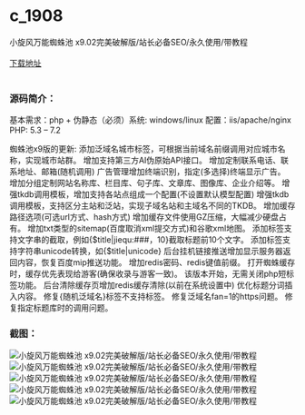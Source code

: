 # c_1908
小旋风万能蜘蛛池 x9.02完美破解版/站长必备SEO/永久使用/带教程
<br/></br>
[下载地址](https://www.uuid2.com/1908.html "下载地址")
<br/></br>
<h3>源码简介：</h3>
<p>基本需求：php + 伪静态（必须）系统: windows/linux 配置：iis/apache/nginx PHP: 5.3 – 7.2<p>
<p>蜘蛛池x9版的更新:
添加泛域名城市标签，可根据当前域名前缀调用对应城市名称，实现城市站群。
增加支持第三方AI伪原始API接口。
增加定制联系电话、联系地址、邮箱(随机调用)
广告管理增加终端识别，指定(多选择)终端显示广告。
增加分组定制网站名称库、栏目库、句子库、文章库、图像库、企业介绍等。
增强tkdb调用模板，增加支持各站点组成一个配置(不设置默认模型配置)
增强tkdb调用模板，支持区分主站和泛站，实现子域名站和主域名不同的TKDB。
增加缓存路径选项(可选url方式、hash方式)
增加缓存文件使用GZ压缩，大幅减少硬盘占有。
增加txt类型的sitemap(百度取消xml提交方式)和谷歌xml地图。
添加标签支持文字串的截取，例如{$title|jiequ:###，10}截取标题前10个文字。
添加标签支持字符串unicode转换，如{$title|unicode}
后台挂机链接推送增加显示服务器返回内容，恢复百度mip推送功能。
增加redis密码、redis键值前缀。
打开蜘蛛缓存时，缓存优先表现给游客(确保收录与游客一致)。
该版本开始，无需关闭php短标签功能。
后台清除缓存页增加redis缓存清除(以前在系统设置中)
优化标题分词插入内容。
修复{随机泛域名}标签不支持标签。
修复泛域名fan=1的https问题。
修复指定标题库时的调用问题。<p>
<h3>截图：</h3>
<img src="https://www.uuid2.com/wp-content/uploads/img/pro/20211224/16403130093559.jpg" alt="小旋风万能蜘蛛池 x9.02完美破解版/站长必备SEO/永久使用/带教程"><img src="https://www.uuid2.com/wp-content/uploads/img/pro/20211224/1640313010574.png" alt="小旋风万能蜘蛛池 x9.02完美破解版/站长必备SEO/永久使用/带教程"><img src="https://www.uuid2.com/wp-content/uploads/img/pro/20211224/1640313011217.jpg" alt="小旋风万能蜘蛛池 x9.02完美破解版/站长必备SEO/永久使用/带教程"><img src="https://www.uuid2.com/wp-content/uploads/img/pro/20211224/16403130134044.jpg" alt="小旋风万能蜘蛛池 x9.02完美破解版/站长必备SEO/永久使用/带教程"><img src="https://www.uuid2.com/wp-content/uploads/img/pro/20211224/16403130142100.jpg" alt="小旋风万能蜘蛛池 x9.02完美破解版/站长必备SEO/永久使用/带教程">
